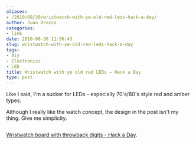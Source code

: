 ```yaml
---
aliases:
- /2010/08/30/wristwatch-with-ye-old-red-leds-hack-a-day/
author: Juan Orozco
categories:
- link
date: 2010-08-30 11:56:43
slug: wristwatch-with-ye-old-red-leds-hack-a-day
tags:
- diy
- Electronics
- LED
title: Wristwatch with ye old red LEDs – Hack a Day
type: post
---
```


Like I said, I'm a sucker for LEDs - especially 70's/80's style red and amber types.

Although I really like the watch concept, the design in the post isn't my thing. Give me simplicity.

<p style="text-align:center;">
  <a href="http://hackaday.com/2010/08/25/wristwatch-board-with-throwback-digits/"><img src='https://i0.wp.com/iam.juano.info/files/2010/08/wristwatch-with-throwbacks.jpg?w=580' alt='' data-recalc-dims="1" /></a>
</p>

[Wristwatch board with throwback digits - Hack a Day][1].

[1]: http://hackaday.com/2010/08/25/wristwatch-board-with-throwback-digits/